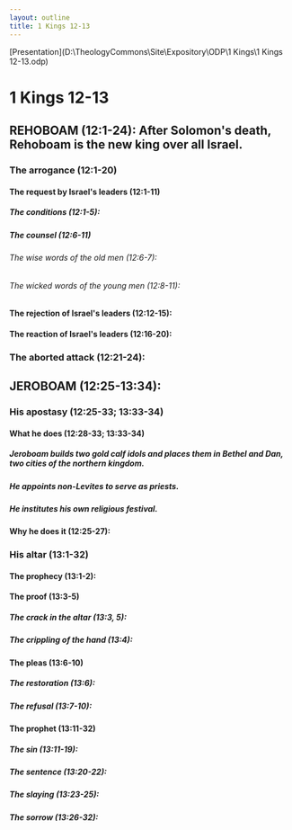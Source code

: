```yaml
---
layout: outline
title: 1 Kings 12-13
---
```

[Presentation](D:\TheologyCommons\Site\Expository\ODP\1 Kings\1 Kings 12-13.odp)
# 1 Kings 12-13 
## REHOBOAM (12:1-24): After Solomon\'s death, Rehoboam is the new king over all Israel. 
###  The arrogance (12:1-20) 
####  The request by Israel\'s leaders (12:1-11) 
#####  The conditions (12:1-5): 
#####  The counsel (12:6-11) 
######  The wise words of the old men (12:6-7): 
######  The wicked words of the young men (12:8-11): 
####  The rejection of Israel\'s leaders (12:12-15): 
####  The reaction of Israel\'s leaders (12:16-20): 
###  The aborted attack (12:21-24): 
## JEROBOAM (12:25-13:34): 
###  His apostasy (12:25-33; 13:33-34) 
####  What he does (12:28-33; 13:33-34) 
#####  Jeroboam builds two gold calf idols and places them in Bethel and Dan, two cities of the northern kingdom. 
#####  He appoints non-Levites to serve as priests. 
#####  He institutes his own religious festival. 
####  Why he does it (12:25-27): 
###  His altar (13:1-32) 
####  The prophecy (13:1-2): 
####  The proof (13:3-5) 
#####  The crack in the altar (13:3, 5): 
#####  The crippling of the hand (13:4): 
####  The pleas (13:6-10) 
#####  The restoration (13:6): 
#####  The refusal (13:7-10): 
####  The prophet (13:11-32) 
#####  The sin (13:11-19): 
#####  The sentence (13:20-22): 
#####  The slaying (13:23-25): 
#####  The sorrow (13:26-32): 
